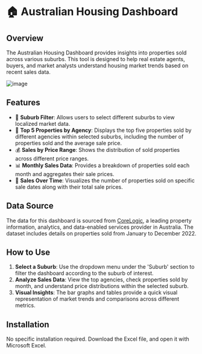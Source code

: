 # 🏠 Australian Housing Dashboard

## Overview
The Australian Housing Dashboard provides insights into properties sold across various suburbs. This tool is designed to help real estate agents, buyers, and market analysts understand housing market trends based on recent sales data.

![image](https://github.com/user-attachments/assets/00e373b8-8c43-4383-9bc3-85c78e997835)


## Features

- 📑 **Suburb Filter**: Allows users to select different suburbs to view localized market data.
- 🏢 **Top 5 Properties by Agency**: Displays the top five properties sold by different agencies within selected suburbs, including the number of properties sold and the average sale price.
- 💰 **Sales by Price Range**: Shows the distribution of sold properties across different price ranges.
- 📊 **Monthly Sales Data**: Provides a breakdown of properties sold each month and aggregates their sale prices.
- 📅 **Sales Over Time**: Visualizes the number of properties sold on specific sale dates along with their total sale prices.

## Data Source
The data for this dashboard is sourced from [CoreLogic](https://www.corelogic.com.au), a leading property information, analytics, and data-enabled services provider in Australia. The dataset includes details on properties sold from January to December 2022.

## How to Use
1. **Select a Suburb**: Use the dropdown menu under the 'Suburb' section to filter the dashboard according to the suburb of interest.
2. **Analyze Sales Data**: View the top agencies, check properties sold by month, and understand price distributions within the selected suburb.
3. **Visual Insights**: The bar graphs and tables provide a quick visual representation of market trends and comparisons across different metrics.

## Installation
No specific installation required. Download the Excel file, and open it with Microsoft Excel.
